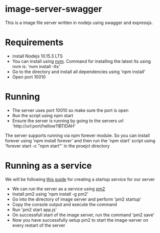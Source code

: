 # image-server-swagger

This is a image file server written in nodejs using swagger and expressjs.

# Requirements
- install Nodejs 10.15.3 LTS
- You can install using [nvm](https://github.com/nvm-sh/nvm). Command for installing the latest lts using nvm is: 'nvm install -lts'
- Go to the directory and install  all dependencies using 'npm install'
- Open port 10010

# Running
- The server uses port 10010 so make sure the port is open
- Run the script using npm start
- Ensure the server is running by going to the servers url 'http://url:port/hellow?IBTIDAH'

The server supports running via npm forever module. So you can install forever using 'npm install forever' and then run the 'npm start' script using 'forever start -c "npm start"' in the proejct directory


# Running as a service
We will be following [this guide](http://pm2.keymetrics.io/docs/usage/startup/) for creating a startup service for our server
- We can run the server as a service using [pm2](http://pm2.keymetrics.io/docs/usage/quick-start/)
- Install pm2 using 'npm install -g pm2'
- Go into the directory of image server and perform 'pm2 startup'
- Copy the console output and execute the command
- Run 'pm2 start app.js'
- On successfull start of the image server, run the command 'pm2 save'
- Now you have successfully setup pm2 to start the image-server on every restart of the server
